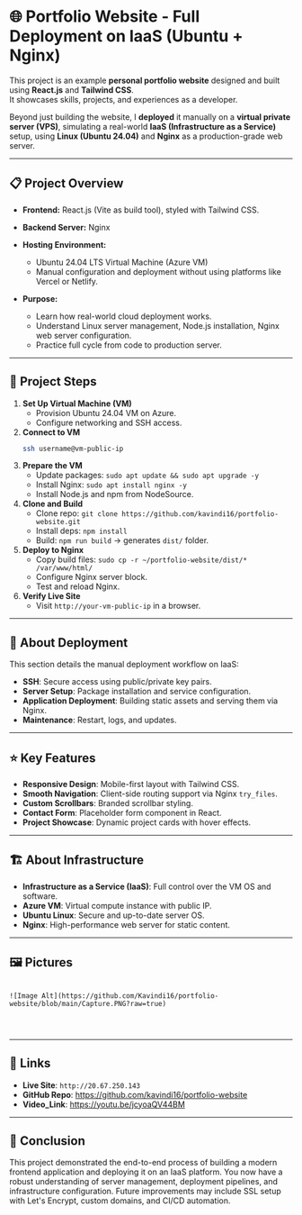 # 🌐 Portfolio Website - Full Deployment on IaaS (Ubuntu + Nginx)

This project is an example **personal portfolio website** designed and built using **React.js** and **Tailwind CSS**.  
It showcases skills, projects, and experiences as a developer.

Beyond just building the website, I **deployed** it manually on a **virtual private server (VPS)**, simulating a real-world **IaaS (Infrastructure as a Service)** setup, using **Linux (Ubuntu 24.04)** and **Nginx** as a production-grade web server.

---

## 📋 Project Overview

- **Frontend:** React.js (Vite as build tool), styled with Tailwind CSS.
- **Backend Server:** Nginx 
- **Hosting Environment:**  
  - Ubuntu 24.04 LTS Virtual Machine (Azure VM)
  - Manual configuration and deployment without using platforms like Vercel or Netlify.

- **Purpose:**  
  - Learn how real-world cloud deployment works.  
  - Understand Linux server management, Node.js installation, Nginx web server configuration.  
  - Practice full cycle from code to production server.

---

## 🚀 Project Steps

1. **Set Up Virtual Machine (VM)**  
   - Provision Ubuntu 24.04 VM on Azure.  
   - Configure networking and SSH access.
2. **Connect to VM**  
   ```bash
   ssh username@vm-public-ip
   ```
3. **Prepare the VM**  
   - Update packages: `sudo apt update && sudo apt upgrade -y`  
   - Install Nginx: `sudo apt install nginx -y`  
   - Install Node.js and npm from NodeSource.
4. **Clone and Build**  
   - Clone repo: `git clone https://github.com/kavindi16/portfolio-website.git`  
   - Install deps: `npm install`  
   - Build: `npm run build` → generates `dist/` folder.
5. **Deploy to Nginx**  
   - Copy build files: `sudo cp -r ~/portfolio-website/dist/* /var/www/html/`  
   - Configure Nginx server block.  
   - Test and reload Nginx.
6. **Verify Live Site**  
   - Visit `http://your-vm-public-ip` in a browser.

---

## 🔧 About Deployment

This section details the manual deployment workflow on IaaS:
- **SSH**: Secure access using public/private key pairs.  
- **Server Setup**: Package installation and service configuration.  
- **Application Deployment**: Building static assets and serving them via Nginx.  
- **Maintenance**: Restart, logs, and updates.

---

## ⭐ Key Features

- **Responsive Design**: Mobile-first layout with Tailwind CSS.  
- **Smooth Navigation**: Client-side routing support via Nginx `try_files`.  
- **Custom Scrollbars**: Branded scrollbar styling.  
- **Contact Form**: Placeholder form component in React.  
- **Project Showcase**: Dynamic project cards with hover effects.

---

## 🏗 About Infrastructure

- **Infrastructure as a Service (IaaS)**: Full control over the VM OS and software.  
- **Azure VM**: Virtual compute instance with public IP.  
- **Ubuntu Linux**: Secure and up-to-date server OS.  
- **Nginx**: High-performance web server for static content.

---

## 🖼️ Pictures


```

![Image Alt](https://github.com/Kavindi16/portfolio-website/blob/main/Capture.PNG?raw=true)




```

---

## 🔗 Links

- **Live Site**: `http://20.67.250.143`  
- **GitHub Repo**: https://github.com/kavindi16/portfolio-website
- **Video_Link**: https://youtu.be/jcyoaQV44BM

---

## 📝 Conclusion

This project demonstrated the end-to-end process of building a modern frontend application and deploying it on an IaaS platform. You now have a robust understanding of server management, deployment pipelines, and infrastructure configuration. Future improvements may include SSL setup with Let's Encrypt, custom domains, and CI/CD automation.


